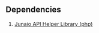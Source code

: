 Dependencies
------------

1. [Junaio API Helper Library (php)](https://github.com/metaio/junaio-php-helper-library)
